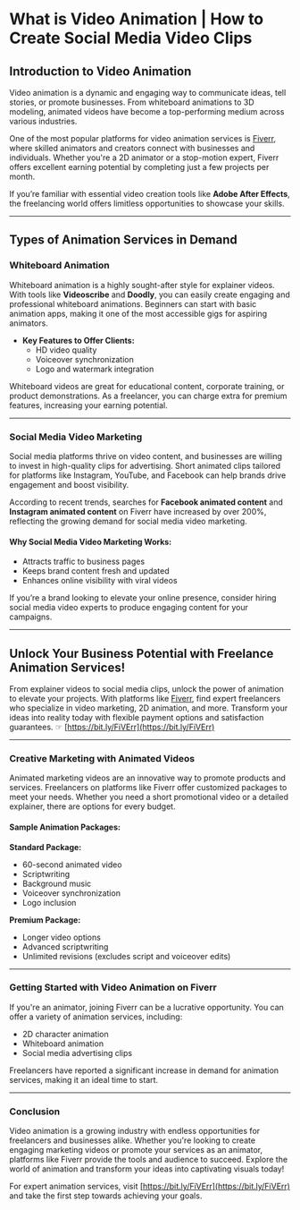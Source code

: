 # What is Video Animation | How to Create Social Media Video Clips

## Introduction to Video Animation

Video animation is a dynamic and engaging way to communicate ideas, tell stories, or promote businesses. From whiteboard animations to 3D modeling, animated videos have become a top-performing medium across various industries. 

One of the most popular platforms for video animation services is [Fiverr](https://bit.ly/FiVErr), where skilled animators and creators connect with businesses and individuals. Whether you're a 2D animator or a stop-motion expert, Fiverr offers excellent earning potential by completing just a few projects per month.

If you’re familiar with essential video creation tools like **Adobe After Effects**, the freelancing world offers limitless opportunities to showcase your skills.

---

## Types of Animation Services in Demand

### Whiteboard Animation

Whiteboard animation is a highly sought-after style for explainer videos. With tools like **Videoscribe** and **Doodly**, you can easily create engaging and professional whiteboard animations. Beginners can start with basic animation apps, making it one of the most accessible gigs for aspiring animators.

- **Key Features to Offer Clients:**
  - HD video quality
  - Voiceover synchronization
  - Logo and watermark integration

Whiteboard videos are great for educational content, corporate training, or product demonstrations. As a freelancer, you can charge extra for premium features, increasing your earning potential.

---

### Social Media Video Marketing

Social media platforms thrive on video content, and businesses are willing to invest in high-quality clips for advertising. Short animated clips tailored for platforms like Instagram, YouTube, and Facebook can help brands drive engagement and boost visibility.

According to recent trends, searches for **Facebook animated content** and **Instagram animated content** on Fiverr have increased by over 200%, reflecting the growing demand for social media video marketing.

#### Why Social Media Video Marketing Works:
- Attracts traffic to business pages
- Keeps brand content fresh and updated
- Enhances online visibility with viral videos

If you’re a brand looking to elevate your online presence, consider hiring social media video experts to produce engaging content for your campaigns.

---

## Unlock Your Business Potential with Freelance Animation Services!

From explainer videos to social media clips, unlock the power of animation to elevate your projects. With platforms like [Fiverr](https://bit.ly/FiVErr), find expert freelancers who specialize in video marketing, 2D animation, and more. Transform your ideas into reality today with flexible payment options and satisfaction guarantees. ☞ [https://bit.ly/FiVErr](https://bit.ly/FiVErr)

---

### Creative Marketing with Animated Videos

Animated marketing videos are an innovative way to promote products and services. Freelancers on platforms like Fiverr offer customized packages to meet your needs. Whether you need a short promotional video or a detailed explainer, there are options for every budget.

#### Sample Animation Packages:

**Standard Package:**
- 60-second animated video
- Scriptwriting
- Background music
- Voiceover synchronization
- Logo inclusion

**Premium Package:**
- Longer video options
- Advanced scriptwriting
- Unlimited revisions (excludes script and voiceover edits)

---

### Getting Started with Video Animation on Fiverr

If you're an animator, joining Fiverr can be a lucrative opportunity. You can offer a variety of animation services, including:
- 2D character animation
- Whiteboard animation
- Social media advertising clips

Freelancers have reported a significant increase in demand for animation services, making it an ideal time to start.

---

### Conclusion

Video animation is a growing industry with endless opportunities for freelancers and businesses alike. Whether you're looking to create engaging marketing videos or promote your services as an animator, platforms like Fiverr provide the tools and audience to succeed. Explore the world of animation and transform your ideas into captivating visuals today!

For expert animation services, visit [https://bit.ly/FiVErr](https://bit.ly/FiVErr) and take the first step towards achieving your goals.
